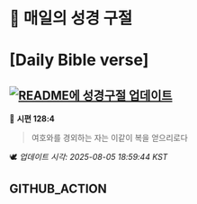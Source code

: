 # 🙏 매일의 성경 구절
# [Daily Bible verse]
## [![README에 성경구절 업데이트](https://github.com/DONGSUKA/first_test/actions/workflows/update-readme-bible.yml/badge.svg)](https://github.com/DONGSUKA/first_test/actions/workflows/update-readme-bible.yml)
<!-- START_BIBLE_VERSE -->
📖 **시편 128:4**
> 여호와를 경외하는 자는 이같이 복을 얻으리로다

🕊️ _업데이트 시각: 2025-08-05 18:59:44 KST_
  <!-- END_BIBLE_VERSE -->
## GITHUB_ACTION
